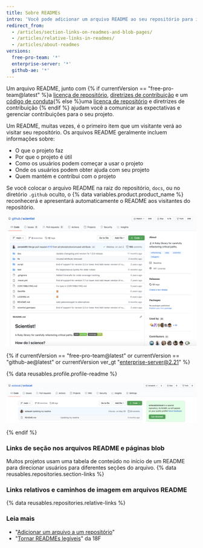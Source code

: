 ```yaml
---
title: Sobre READMEs
intro: 'Você pode adicionar um arquivo README ao seu repositório para informar outras pessoas por que seu projeto é útil, o que elas podem fazer com o projeto e como elas podem usá-lo.'
redirect_from:
  - /articles/section-links-on-readmes-and-blob-pages/
  - /articles/relative-links-in-readmes/
  - /articles/about-readmes
versions:
  free-pro-team: '*'
  enterprise-server: '*'
  github-ae: '*'
---
```


Um arquivo README, junto com {% if currentVersion == "free-pro-team@latest" %}a [licença de repositório](/articles/licensing-a-repository), [diretrizes de contribuição](/articles/setting-guidelines-for-repository-contributors) e um [código de conduta](/articles/adding-a-code-of-conduct-to-your-project){% else %}uma [licença de repositório](/articles/licensing-a-repository) e diretrizes de contribuição [](/articles/setting-guidelines-for-repository-contributors){% endif %} ajudam você a comunicar as expectativas e gerenciar contribuições para o seu projeto.

Um README, muitas vezes, é o primeiro item que um visitante verá ao visitar seu repositório. Os arquivos README geralmente incluem informações sobre:
- O que o projeto faz
- Por que o projeto é útil
- Como os usuários podem começar a usar o projeto
- Onde os usuários podem obter ajuda com seu projeto
- Quem mantém e contribui com o projeto

Se você colocar o arquivo README na raiz do repositório, `docs`, ou no diretório `.github` oculto, o {% data variables.product.product_name %} reconhecerá e apresentará automaticamente o README aos visitantes do repositório.

![Página principal do repositório github/scientist e seu arquivo README](/assets/images/help/repository/repo-with-readme.png)

{% if currentVersion == "free-pro-team@latest" or currentVersion == "github-ae@latest" or currentVersion ver_gt "enterprise-server@2.21" %}

{% data reusables.profile.profile-readme %}

![Arquivo README no nome de usuário/repositório do nome de usuário](/assets/images/help/repository/username-repo-with-readme.png)

{% endif %}

### Links de seção nos arquivos README e páginas blob

Muitos projetos usam uma tabela de conteúdo no início de um README para direcionar usuários para diferentes seções do arquivo. {% data reusables.repositories.section-links %}

### Links relativos e caminhos de imagem em arquivos README

{% data reusables.repositories.relative-links %}

### Leia mais

- "[Adicionar um arquivo a um repositório](/articles/adding-a-file-to-a-repository)"
- "[Tornar READMEs legíveis](https://github.com/18F/open-source-guide/blob/18f-pages/pages/making-readmes-readable.md)" da 18F
